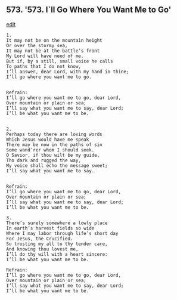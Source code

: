 
## 573.  '573. I\`ll Go Where You Want Me to Go'
[edit](https://docs.google.com/document/d/1d%2DlDV1q9eOEsluHaHw0fr9FaKGyHdfGk/edit?mode=html)






    1.
    It may not be on the mountain height
    Or over the stormy sea,
    It may not be at the battle’s front
    My Lord will have need of me.
    But if, by a still, small voice he calls
    To paths that I do not know,
    I’ll answer, dear Lord, with my hand in thine;
    I’ll go where you want me to go.


    Refrain:
    I’ll go where you want me to go, dear Lord,
    Over mountain or plain or sea;
    I’ll say what you want me to say, dear Lord;
    I’ll be what you want me to be.


    2.
    Perhaps today there are loving words
    Which Jesus would have me speak
    There may be now in the paths of sin
    Some wand’rer whom I should seek.
    O Savior, if thou wilt be my guide,
    Tho dark and rugged the way,
    My voice shall echo the message sweet;
    I’ll say what you want me to say.


    Refrain:
    I’ll go where you want me to go, dear Lord,
    Over mountain or plain or sea;
    I’ll say what you want me to say, dear Lord;
    I’ll be what you want me to be.

    3.
    There’s surely somewhere a lowly place
    In earth’s harvest fields so wide
    Where I may labor through life’s short day
    For Jesus, the Crucified.
    So trusting my all to thy tender care,
    And knowing thou lovest me,
    I’ll do thy will with a heart sincere:
    I’ll be what you want me to be.

    Refrain:
    I’ll go where you want me to go, dear Lord,
    Over mountain or plain or sea;
    I’ll say what you want me to say, dear Lord;
    I’ll be what you want me to be.

